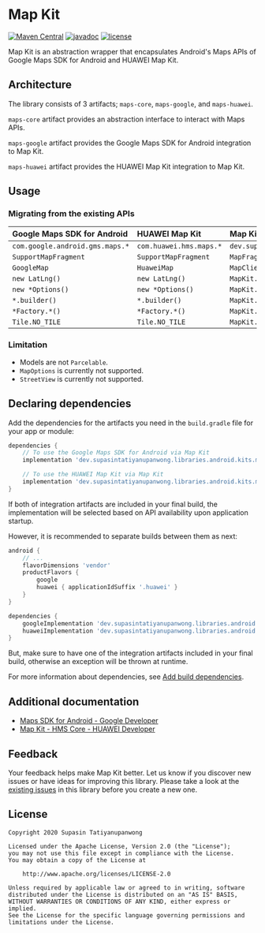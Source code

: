 # Map Kit

[![Maven Central](https://maven-badges.herokuapp.com/maven-central/dev.supasintatiyanupanwong.libraries.android.kits.maps/maps-core/badge.svg)](https://search.maven.org/search?q=g:dev.supasintatiyanupanwong.libraries.android.kits.maps)
[![javadoc](https://javadoc.io/badge2/dev.supasintatiyanupanwong.libraries.android.kits.maps/maps-core/javadoc.svg)](https://javadoc.io/doc/dev.supasintatiyanupanwong.libraries.android.kits.maps/maps-core)
[![license](https://img.shields.io/github/license/SupasinTatiyanupanwong/map-kit-android.svg)](https://www.apache.org/licenses/LICENSE-2.0)

Map Kit is an abstraction wrapper that encapsulates Android's Maps APIs of Google Maps SDK for Android and HUAWEI Map Kit.

## Architecture

The library consists of 3 artifacts; `maps-core`, `maps-google`, and `maps-huawei`.

`maps-core` artifact provides an abstraction interface to interact with Maps APIs.

`maps-google` artifact provides the Google Maps SDK for Android integration to Map Kit.

`maps-huawei` artifact provides the HUAWEI Map Kit integration to Map Kit.

## Usage

### Migrating from the existing APIs

| Google Maps SDK for Android       | HUAWEI Map Kit            | Map Kit                                                      |
|:--------------------------------- |:------------------------- |:------------------------------------------------------------ |
| ``com.google.android.gms.maps.*`` | ``com.huawei.hms.maps.*`` | ``dev.supasintatiyanupanwong.libraries.android.kits.maps.*`` |
| ``SupportMapFragment``            | ``SupportMapFragment``    | ``MapFragment``                                              |
| ``GoogleMap``                     | ``HuaweiMap``             | ``MapClient``                                                |
| ``new LatLng()``                  | ``new LatLng()``          | ``MapKit.newLatLng()``                                       |
| ``new *Options()``                | ``new *Options()``        | ``MapKit.new*Options()``                                     |
| ``*.builder()``                   | ``*.builder()``           | ``MapKit.new*Builder()``                                     |
| ``*Factory.*()``                  | ``*Factory.*()``          | ``MapKit.get*Factory().*()``                                 |
| ``Tile.NO_TILE``                  | ``Tile.NO_TILE``          | ``MapKit.noTile()``                                          |

### Limitation

* Models are not `Parcelable`.
* `MapOptions` is currently not supported.
* `StreetView` is currently not supported.

## Declaring dependencies

Add the dependencies for the artifacts you need in the `build.gradle` file for your app or module:

```groovy
dependencies {
    // To use the Google Maps SDK for Android via Map Kit
    implementation 'dev.supasintatiyanupanwong.libraries.android.kits.maps:maps-google:2.0.0'

    // To use the HUAWEI Map Kit via Map Kit
    implementation 'dev.supasintatiyanupanwong.libraries.android.kits.maps:maps-huawei:2.0.0'
}
```

If both of integration artifacts are included in your final build, the implementation will be selected based on API availability upon application startup.

However, it is recommended to separate builds between them as next:

```groovy
android {
    // ...
    flavorDimensions 'vendor'
    productFlavors {
        google
        huawei { applicationIdSuffix '.huawei' }
    }
}

dependencies {
    googleImplementation 'dev.supasintatiyanupanwong.libraries.android.kits.maps:maps-google:2.0.0'
    huaweiImplementation 'dev.supasintatiyanupanwong.libraries.android.kits.maps:maps-huawei:2.0.0'
}
```

But, make sure to have one of the integration artifacts included in your final build, otherwise an exception will be thrown at runtime.

For more information about dependencies, see [Add build dependencies](https://developer.android.com/studio/build/dependencies).

## Additional documentation

* [Maps SDK for Android - Google Developer](https://developers.google.com/maps/documentation/android-sdk/intro)
* [Map Kit - HMS Core - HUAWEI Developer](https://developer.huawei.com/consumer/en/hms/huawei-MapKit)

## Feedback

Your feedback helps make Map Kit better. Let us know if you discover new issues or have ideas for improving this library.
Please take a look at the [existing issues](https://github.com/SupasinTatiyanupanwong/map-kit-android/issues) in this library before you create a new one.

## License

```
Copyright 2020 Supasin Tatiyanupanwong

Licensed under the Apache License, Version 2.0 (the "License");
you may not use this file except in compliance with the License.
You may obtain a copy of the License at

    http://www.apache.org/licenses/LICENSE-2.0

Unless required by applicable law or agreed to in writing, software
distributed under the License is distributed on an "AS IS" BASIS,
WITHOUT WARRANTIES OR CONDITIONS OF ANY KIND, either express or implied.
See the License for the specific language governing permissions and
limitations under the License.
```
